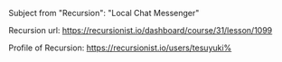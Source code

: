 Subject from "Recursion": "Local Chat Messenger"

Recursion url: https://recursionist.io/dashboard/course/31/lesson/1099

Profile of Recursion: https://recursionist.io/users/tesuyuki%

